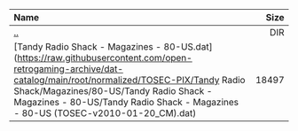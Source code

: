 |Name|Size|
|:---|---:|
|[..](../index.html)|DIR|
|[Tandy Radio Shack - Magazines - 80-US.dat](https://raw.githubusercontent.com/open-retrogaming-archive/dat-catalog/main/root/normalized/TOSEC-PIX/Tandy Radio Shack/Magazines/80-US/Tandy Radio Shack - Magazines - 80-US/Tandy Radio Shack - Magazines - 80-US (TOSEC-v2010-01-20_CM).dat)|18497|

